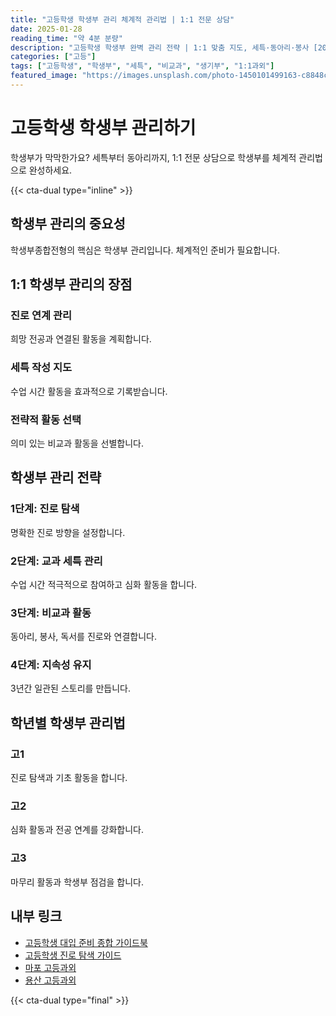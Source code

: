 ```yaml
---
title: "고등학생 학생부 관리 체계적 관리법 | 1:1 전문 상담"
date: 2025-01-28
reading_time: "약 4분 분량"
description: "고등학생 학생부 완벽 관리 전략 | 1:1 맞춤 지도, 세특·동아리·봉사 [2025년]"
categories: ["고등"]
tags: ["고등학생", "학생부", "세특", "비교과", "생기부", "1:1과외"]
featured_image: "https://images.unsplash.com/photo-1450101499163-c8848c66ca85?w=1200&h=630&fit=crop"
---
```


# 고등학생 학생부 관리하기

학생부가 막막한가요? 세특부터 동아리까지, 1:1 전문 상담으로 학생부를 체계적 관리법으로 완성하세요.

{{< cta-dual type="inline" >}}

## 학생부 관리의 중요성

학생부종합전형의 핵심은 학생부 관리입니다. 체계적인 준비가 필요합니다.

## 1:1 학생부 관리의 장점

### 진로 연계 관리
희망 전공과 연결된 활동을 계획합니다.

### 세특 작성 지도
수업 시간 활동을 효과적으로 기록받습니다.

### 전략적 활동 선택
의미 있는 비교과 활동을 선별합니다.

## 학생부 관리 전략

### 1단계: 진로 탐색
명확한 진로 방향을 설정합니다.

### 2단계: 교과 세특 관리
수업 시간 적극적으로 참여하고 심화 활동을 합니다.

### 3단계: 비교과 활동
동아리, 봉사, 독서를 진로와 연결합니다.

### 4단계: 지속성 유지
3년간 일관된 스토리를 만듭니다.

## 학년별 학생부 관리법

### 고1
진로 탐색과 기초 활동을 합니다.

### 고2
심화 활동과 전공 연계를 강화합니다.

### 고3
마무리 활동과 학생부 점검을 합니다.

## 내부 링크
- [고등학생 대입 준비 종합 가이드북](../../high/high-college-preparation/)
- [고등학생 진로 탐색 가이드](../../high/high-career-exploration/)
- [마포 고등과외](../../local/mapo-high/)
- [용산 고등과외](../../local/yongsan-high/)

{{< cta-dual type="final" >}}
